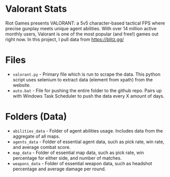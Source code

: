 # Valorant Stats

Riot Games presents VALORANT: a 5v5 character-based tactical FPS where precise gunplay meets unique agent abilities. With over 14 million active monthly users, Valorant is one of the most popular (and free!) games out right now. In this project, I pull data from https://blitz.gg/


# Files

* ```valorant.py``` - Primary file which is run to scrape the data. This python script uses selenium to extract data (element from xpath) from the website.
* ```auto.bat``` - File for pushing the entire folder to the github repo. Pairs up with Windows Task Scheduler to push the data every X amount of days.

# Folders (Data)

* ```abilities_data``` - Folder of agent abilities usage. Includes data from the aggregate of all maps.
* ```agents_data``` - Folder of essential agent data, such as pick rate, win rate, and average combat score.
* ```map_data``` - Folder of essential map data, such as pick rate, win percentage for either side, and number of matches.
* ```weapons_data``` - Folder of essential weapon data, such as headshot percentage and average damage per round.
